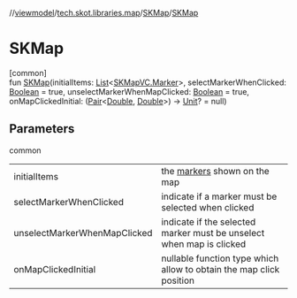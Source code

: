 //[viewmodel](../../../index.md)/[tech.skot.libraries.map](../index.md)/[SKMap](index.md)/[SKMap](-s-k-map.md)

# SKMap

[common]\
fun [SKMap](-s-k-map.md)(initialItems: [List](https://kotlinlang.org/api/latest/jvm/stdlib/kotlin.collections/-list/index.html)&lt;[SKMapVC.Marker](../../../../viewcontract/viewcontract/tech.skot.libraries.map/-s-k-map-v-c/-marker/index.md)&gt;, selectMarkerWhenClicked: [Boolean](https://kotlinlang.org/api/latest/jvm/stdlib/kotlin/-boolean/index.html) = true, unselectMarkerWhenMapClicked: [Boolean](https://kotlinlang.org/api/latest/jvm/stdlib/kotlin/-boolean/index.html) = true, onMapClickedInitial: ([Pair](https://kotlinlang.org/api/latest/jvm/stdlib/kotlin/-pair/index.html)&lt;[Double](https://kotlinlang.org/api/latest/jvm/stdlib/kotlin/-double/index.html), [Double](https://kotlinlang.org/api/latest/jvm/stdlib/kotlin/-double/index.html)&gt;) -&gt; [Unit](https://kotlinlang.org/api/latest/jvm/stdlib/kotlin/-unit/index.html)? = null)

## Parameters

common

| | |
|---|---|
| initialItems | the [markers](../../../../viewcontract/viewcontract/tech.skot.libraries.map/-s-k-map-v-c/-marker/index.md) shown on the map |
| selectMarkerWhenClicked | indicate if a marker must be selected when clicked |
| unselectMarkerWhenMapClicked | indicate if the selected marker must be unselect when map is clicked |
| onMapClickedInitial | nullable function type which allow to obtain the map click position |
